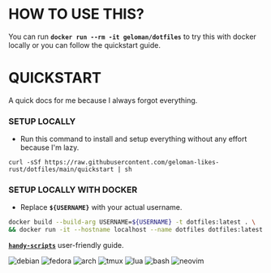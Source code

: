 # HOW TO USE THIS?
You can run **`docker run --rm -it geloman/dotfiles`** to try this with docker locally or you can follow the quickstart guide.

# QUICKSTART
A quick docs for me because I always forgot everything.


### SETUP LOCALLY
- Run this command to install and setup everything without any effort because I'm lazy.
```
curl -sSf https://raw.githubusercontent.com/geloman-likes-rust/dotfiles/main/quickstart | sh
```

### SETUP LOCALLY WITH DOCKER
- Replace **`${USERNAME}`** with your actual username.
```bash
docker build --build-arg USERNAME=${USERNAME} -t dotfiles:latest . \
&& docker run -it --hostname localhost --name dotfiles dotfiles:latest
```


[**`handy-scripts`**](handy-scripts/userguide.md) user-friendly guide.

![debian](https://img.shields.io/badge/debian-D14D72?style=for-the-badge&logo=debian&logoColor=white)
![fedora](https://img.shields.io/badge/fedora-19376D?style=for-the-badge&logo=fedora&logoColor=fff)
![arch](https://img.shields.io/badge/arch-0B2447?style=for-the-badge&logo=archlinux&logoColor=19A7CE)
![tmux](https://img.shields.io/badge/tmux-393646?style=for-the-badge&logo=tmux&logoColor=fff)
![lua](https://img.shields.io/badge/lua-62CDFF?style=for-the-badge&logo=lua&logoColor=19376D)
![bash](https://img.shields.io/badge/bash-1B2430?style=for-the-badge&logo=gnu-bash&logoColor=fff)
![neovim](https://img.shields.io/badge/neovim-62CDFF?style=for-the-badge&logo=neovim&logoColor=2B7A0B)
